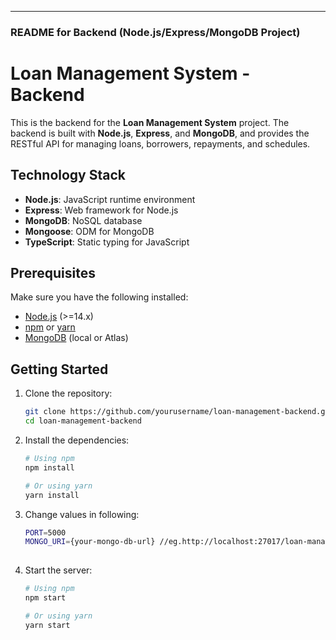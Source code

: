
---

### **README for Backend (Node.js/Express/MongoDB Project)**

# Loan Management System - Backend

This is the backend for the **Loan Management System** project. The backend is built with **Node.js**, **Express**, and **MongoDB**, and provides the RESTful API for managing loans, borrowers, repayments, and schedules.


## Technology Stack

- **Node.js**: JavaScript runtime environment
- **Express**: Web framework for Node.js
- **MongoDB**: NoSQL database
- **Mongoose**: ODM for MongoDB
- **TypeScript**: Static typing for JavaScript

## Prerequisites

Make sure you have the following installed:

- [Node.js](https://nodejs.org/en/download/) (>=14.x)
- [npm](https://www.npmjs.com/) or [yarn](https://yarnpkg.com/)
- [MongoDB](https://www.mongodb.com/try/download/community) (local or Atlas)

## Getting Started

1. Clone the repository:

    ```bash
   git clone https://github.com/yourusername/loan-management-backend.git
   cd loan-management-backend

2. Install the dependencies:

   ```bash
   # Using npm
   npm install

   # Or using yarn
   yarn install

3. Change values in following:

   ```bash
   PORT=5000
   MONGO_URI={your-mongo-db-url} //eg.http://localhost:27017/loan-management
 
4. Start the server:

   ```bash
   # Using npm
   npm start

   # Or using yarn
   yarn start
